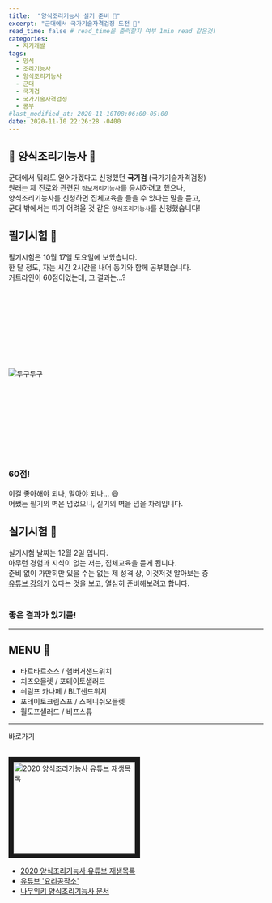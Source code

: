 ```yaml
---
title:  "양식조리기능사 실기 준비 🍳"
excerpt: "군대에서 국가기술자격검정 도전 📝"
read_time: false # read_time을 출력할지 여부 1min read 같은것!
categories:
  - 자기개발
tags:
  - 양식
  - 조리기능사
  - 양식조리기능사
  - 군대
  - 국기검
  - 국가기술자격검정
  - 공부
#last_modified_at: 2020-11-10T08:06:00-05:00
date: 2020-11-10 22:26:28 -0400
---
```


## 🍳 양식조리기능사 📝<br>
군대에서 뭐라도 얻어가겠다고 신청했던 **국기검** (국가기술자격검정)<br>
원래는 제 진로와 관련된 ```정보처리기능사```를 응시하려고 했으나,<br>
양식조리기능사를 신청하면 집체교육을 들을 수 있다는 말을 듣고,<br>
군대 밖에서는 따기 어려울 것 같은 ```양식조리기능사```를 신청했습니다!<br>

## 필기시험 📝<br>
필기시험은 10월 17일 토요일에 보았습니다.<br>
한 달 정도, 자는 시간 2시간을 내어 동기와 함께 공부했습니다.<br>
커트라인이 60점이었는데, 그 결과는...?<br>
<br>
<br>
<br>
<br>
<br>
<br>
<br>
<br>
<br>
<br>
![두구두구](https://2.bp.blogspot.com/-DLiHEFqaiwY/XGZTt5cwy9I/AAAAAAAyv_c/gmyY2cbVVYcKYAjkSmJp-KjRvK31CKBWACLcBGAs/s1600/AW3460726_02.gif)
<br>
<br>
<br>
<br>
<br>
<br>
<br>
<br>
<br>
<br>
### 60점!<br>
이걸 좋아해야 되나, 말아야 되나... 😅<br>
어쨌든 필기의 벽은 넘었으니, 실기의 벽을 넘을 차례입니다.<br>

## 실기시험 🍳<br>

실기시험 날짜는 12월 2일 입니다.<br>
아무런 경험과 지식이 없는 저는, 집체교육을 듣게 됩니다.<br>
준비 없이 가만히만 있을 수는 없는 제 성격 상, 이것저것 알아보는 중<br>
[유튜브 강의](https://www.youtube.com/playlist?list=PL1FAae0rVZtgNKnU0lGZrsTLa-QoK4VgI)가 있다는 것을 보고,
열심히 준비해보려고 합니다.<br>
<br>
### 좋은 결과가 있기를!<br>

---

## MENU 📃<br>
- 타르타르소스 / 햄버거샌드위치
- 치즈오믈렛 / 포테이토샐러드
- 쉬림프 카나페 / BLT샌드위치
- 포테이토크림스프 / 스페니쉬오믈렛
- 월도프샐러드 / 비프스튜

---

바로가기<br>
<br>

<a href="https://www.youtube.com/playlist?list=PL1FAae0rVZtgNKnU0lGZrsTLa-QoK4VgI" target="_blank"><img src="https://blog.kakaocdn.net/dn/bMKTiD/btqIs9G0ezB/jSc4qtVJDK6wLk9WgVMmLK/img.png" alt="2020 양식조리기능사 유튜브 재생목록" width="240" height="180" border="10" /></a><br>
* [2020 양식조리기능사 유튜브 재생목록](https://www.youtube.com/playlist?list=PL1FAae0rVZtgNKnU0lGZrsTLa-QoK4VgI)   
* [유튜브 '요리공작소'](https://www.youtube.com/channel/UC1zqypwYvtRhMsl98iDsi8Q)
* [나무위키 양식조리기능사 문서](https://namu.wiki/w/%EC%96%91%EC%8B%9D%EC%A1%B0%EB%A6%AC%EA%B8%B0%EB%8A%A5%EC%82%AC)
